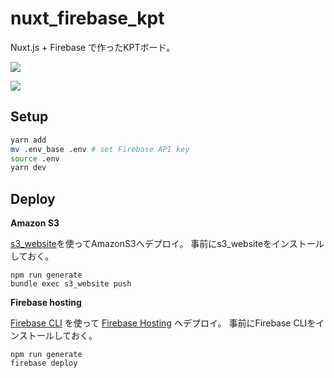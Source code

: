 # nuxt_firebase_kpt

Nuxt.js + Firebase で作ったKPTボード。

![](https://s3-ap-northeast-1.amazonaws.com/toybox/images/yutoogi/github/FireKPT_1.png)

![](https://s3-ap-northeast-1.amazonaws.com/toybox/images/yutoogi/github/FireKPT.png)

## Setup

``` bash
yarn add
mv .env_base .env # set Firebase API key
source .env
yarn dev
```

## Deploy

**Amazon S3**

[s3_website](https://github.com/laurilehmijoki/s3_website)を使ってAmazonS3へデプロイ。
事前にs3_websiteをインストールしておく。

```
npm run generate
bundle exec s3_website push
```

**Firebase hosting**

[Firebase CLI](https://firebase.google.com/docs/cli/?hl=ja) を使って [Firebase Hosting](https://firebase.google.com/docs/hosting/?hl=ja) へデプロイ。
事前にFirebase CLIをインストールしておく。

```
npm run generate
firebase deploy
```